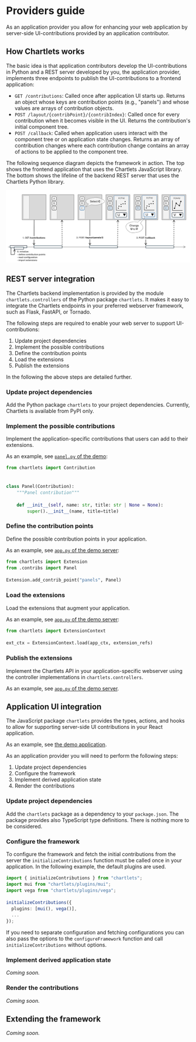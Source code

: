 # Providers guide

As an application provider you allow for enhancing your web application by
server-side UI-contributions provided by an application contributor.

## How Chartlets works

The basic idea is that application contributors develop the 
UI-contributions in Python and a REST server developed by you, the
application provider, implements three endpoints to publish the 
UI-contributions to a frontend application:

- `GET /contributions`: Called once after application UI starts up.
  Returns an object whose keys are contribution points (e.g., "panels")
  and whose values are arrays of contribution objects.
- `POST /layout/{contribPoint}/{contribIndex}`:
  Called once for every contribution when it becomes visible in the UI.
  Returns the contribution's initial component tree.
- `POST /callback`:
  Called when application users interact with the component tree or on 
  application state changes. Returns an array of contribution changes where 
  each contribution change contains an array of actions to be applied to the
  component tree.

The following sequence diagram depicts the framework in action. 
The top shows the frontend application that uses the Chartlets JavaScript
library. The bottom shows the lifeline of the backend REST server that uses
the Chartlets Python library.

![sequence.png](../images/sequence.png)

## REST server integration

The Chartlets backend implementation is provided by the module 
`chartlets.controllers` of the Python package `chartlets`.
It makes it easy to integrate the Chartlets endpoints in your preferred
webserver framework, such as Flask, FastAPI, or Tornado.

The following steps are required to enable your web server to support
UI-contributions:

1. Update project dependencies 
2. Implement the possible contributions
3. Define the contribution points
4. Load the extensions
5. Publish the extensions 

In the following the above steps are detailed further. 

### Update project dependencies

Add the Python package `chartlets` to your project dependencies.
Currently, Chartlets is available from PyPI only.

### Implement the possible contributions

Implement the application-specific contributions that users 
can add to their extensions.

As an example, see [`panel.py` of the demo](https://github.com/bcdev/chartlets/tree/main/chartlets.py/demo/server/contribs/panel.py):

```python
from chartlets import Contribution


class Panel(Contribution):
    """Panel contribution"""

    def __init__(self, name: str, title: str | None = None):
        super().__init__(name, title=title)
```

### Define the contribution points

Define the possible contribution points in your application.

As an example, see [`app.py` of the demo server](https://github.com/bcdev/chartlets/tree/main/chartlets.py/demo/server/app.py):

```python
from chartlets import Extension
from .contribs import Panel

Extension.add_contrib_point("panels", Panel)
```

### Load the extensions

Load the extensions that augment your application.

As an example, see [`app.py` of the demo server](https://github.com/bcdev/chartlets/tree/main/chartlets.py/demo/server/app.py):

```python
from chartlets import ExtensionContext

ext_ctx = ExtensionContext.load(app_ctx, extension_refs)
```

### Publish the extensions 

Implement the Chartlets API in your application-specific webserver using
the controller implementations in `chartlets.controllers`. 

As an example, see [`app.py` of the demo server](https://github.com/bcdev/chartlets/tree/main/chartlets.py/demo/server/app.py).

## Application UI integration

The JavaScript package `chartlets` provides the types, actions, and hooks
to allow for supporting server-side UI contributions in your React 
application. 

As an example, see [the demo application](https://github.com/bcdev/chartlets/tree/main/chartlets.js/packages/demo/src).

As an application provider you will need to perform the 
following steps:

1. Update project dependencies 
2. Configure the framework
3. Implement derived application state
4. Render the contributions

### Update project dependencies

Add the `chartlets` package as a dependency to your `package.json`.
The package provides also TypeScript type definitions.
There is nothing more to be considered.

### Configure the framework

To configure the framework and fetch the initial contributions from the
server the `initializeContributions` function must be called once in your
application. In the following example, the default plugins are used. 

```TypeScript
import { initializeContributions } from "chartlets";
import mui from "chartlets/plugins/mui";
import vega from "chartlets/plugins/vega";

initializeContributions({
  plugins: [mui(), vega()],
  ...
});
```

If you need to separate configuration and fetching configurations you can also
pass the options to the `configureFramework` function and call 
`initializeContributions` without options.

### Implement derived application state

_Coming soon._

### Render the contributions

_Coming soon._

## Extending the framework

_Coming soon._
